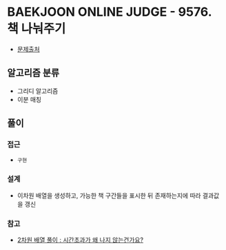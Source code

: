 # BAEKJOON ONLINE JUDGE - 9576. 책 나눠주기

- [문제출처](https://www.acmicpc.net/problem/9576 '9576. 책 나눠주기')

## 알고리즘 분류

- 그리디 알고리즘
- 이분 매칭

## 풀이

### 접근

- `구현`

### 설계

- 이차원 배열을 생성하고, 가능한 책 구간들을 표시한 뒤 존재하는지에 따라 결과값을 갱신

### 참고

- [2차원 배열 풀이 : 시간초과가 왜 나지 않는건가요?](https://www.acmicpc.net/board/view/156667)
